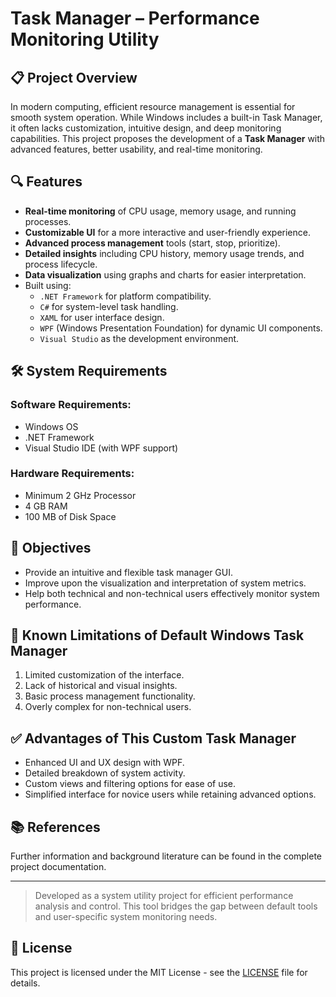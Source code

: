 # Task Manager – Performance Monitoring Utility

## 📋 Project Overview

In modern computing, efficient resource management is essential for smooth system operation. While Windows includes a built-in Task Manager, it often lacks customization, intuitive design, and deep monitoring capabilities. This project proposes the development of a **Task Manager** with advanced features, better usability, and real-time monitoring.

## 🔍 Features

- **Real-time monitoring** of CPU usage, memory usage, and running processes.
- **Customizable UI** for a more interactive and user-friendly experience.
- **Advanced process management** tools (start, stop, prioritize).
- **Detailed insights** including CPU history, memory usage trends, and process lifecycle.
- **Data visualization** using graphs and charts for easier interpretation.
- Built using:
  - `.NET Framework` for platform compatibility.
  - `C#` for system-level task handling.
  - `XAML` for user interface design.
  - `WPF` (Windows Presentation Foundation) for dynamic UI components.
  - `Visual Studio` as the development environment.

## 🛠 System Requirements

### Software Requirements:
- Windows OS
- .NET Framework
- Visual Studio IDE (with WPF support)

### Hardware Requirements:
- Minimum 2 GHz Processor
- 4 GB RAM
- 100 MB of Disk Space

## 🎯 Objectives

- Provide an intuitive and flexible task manager GUI.
- Improve upon the visualization and interpretation of system metrics.
- Help both technical and non-technical users effectively monitor system performance.

## 🚧 Known Limitations of Default Windows Task Manager

1. Limited customization of the interface.
2. Lack of historical and visual insights.
3. Basic process management functionality.
4. Overly complex for non-technical users.

## ✅ Advantages of This Custom Task Manager

- Enhanced UI and UX design with WPF.
- Detailed breakdown of system activity.
- Custom views and filtering options for ease of use.
- Simplified interface for novice users while retaining advanced options.

## 📚 References

Further information and background literature can be found in the complete project documentation.

---

> Developed as a system utility project for efficient performance analysis and control. This tool bridges the gap between default tools and user-specific system monitoring needs.

## 🔖 License

This project is licensed under the MIT License - see the [LICENSE](LICENSE) file for details.
